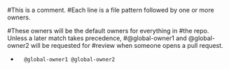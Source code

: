 #This is a comment.
#Each line is a file pattern followed by one or more owners.

#These owners will be the default owners for everything in
#the repo. Unless a later match takes precedence,
#@global-owner1 and @global-owner2 will be requested for
#review when someone opens a pull request.
*       @global-owner1 @global-owner2
